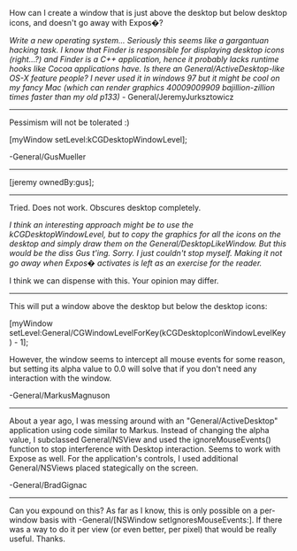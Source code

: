 How can I create a window that is just above the desktop but below desktop icons, and doesn't go away with Expos�?

*Write a new operating system... Seriously this seems like a gargantuan hacking task. I know that Finder is responsible for displaying desktop icons (right...?) and Finder is a C++ application, hence it probably lacks runtime hooks like Cocoa applications have. Is there an General/ActiveDesktop-like OS-X feature people? I never used it in windows 97 but it might be cool on my fancy Mac (which can render graphics 40009009909 bajillion-zillion times faster than my old p133)* - General/JeremyJurksztowicz

----

Pessimism will not be tolerated :)

[myWindow setLevel:kCGDesktopWindowLevel];

-General/GusMueller

----

[jeremy ownedBy:gus];

----

Tried. Does not work. Obscures desktop completely.

*I think an interesting approach might be to use the kCGDesktopWindowLevel, but to copy the graphics for all the icons on the desktop and simply draw them on the General/DesktopLikeWindow. But this would be the diss Gus t'ing. Sorry. I just couldn't stop myself. Making it not go away when Expos� activates is left as an exercise for the reader.*

I think we can dispense with this. Your opinion may differ.

----

This will put a window above the desktop but below the desktop icons:

    
[myWindow setLevel:General/CGWindowLevelForKey(kCGDesktopIconWindowLevelKey) - 1];


However, the window seems to intercept all mouse events for some reason, but setting its alpha value to 0.0 will solve that if you don't need any interaction with the window.

-General/MarkusMagnuson

----

About a year ago, I was messing around with an "General/ActiveDesktop" application using code similar to Markus. Instead of changing the alpha value, I subclassed General/NSView and used the ignoreMouseEvents() function to stop interference with Desktop interaction. Seems to work with Expose as well. For the application's controls, I used additional General/NSViews placed stategically on the screen.

-General/BradGignac

----
Can you expound on this? As far as I know, this is only possible on a per-window basis with     -General/[NSWindow setIgnoresMouseEvents:]. If there was a way to do it per view (or even better, per pixel) that would be really useful. Thanks.